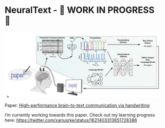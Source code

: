 NeuralText - 🚧 WORK IN PROGRESS 🚧
================

<!-- WARNING: THIS FILE WAS AUTOGENERATED! DO NOT EDIT! -->

![image.png](index_files/figure-commonmark/b946f26b-1-image.png)

Paper: [High-performance brain-to-text communication via
handwriting](https://www.nature.com/articles/s41586-021-03506-2)

I’m currently working towards this paper. Check out my learning progress
here: https://twitter.com/xariusrke/status/1621403313651728386
